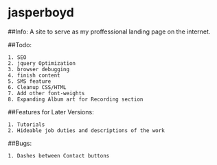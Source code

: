 jasperboyd
==========

##Info:
A site to serve as my proffessional landing page on the internet. 

##Todo:

	1. SEO 
	2. jquery Optimization 
	3. browser debugging
	4. finish content
	5. SMS feature
	6. Cleanup CSS/HTML
	7. Add other font-weights
	8. Expanding Album art for Recording section
	
##Features for Later Versions: 

	1. Tutorials 
	2. Hideable job duties and descriptions of the work
	
##Bugs:
	
	1. Dashes between Contact buttons 